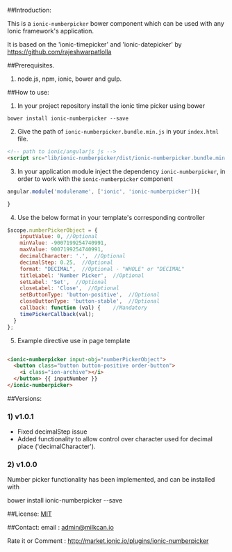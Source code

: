 ##Introduction:

This is a `ionic-numberpicker` bower component which can be used with any Ionic framework's application.

It is based on the 'ionic-timepicker' and 'ionic-datepicker' by https://github.com/rajeshwarpatlolla 


##Prerequisites.

1) node.js, npm, ionic, bower and gulp.

##How to use:

1) In your project repository install the ionic time picker using bower

`bower install ionic-numberpicker --save`

2) Give the path of  `ionic-numberpicker.bundle.min.js` in your `index.html` file.

````html
<!-- path to ionic/angularjs js -->
<script src="lib/ionic-numberpicker/dist/ionic-numberpicker.bundle.min.js"></script>
````    

3) In your application module inject the dependency `ionic-numberpicker`, in order to work with the `ionic-numberpicker` component

````javascript
angular.module('modulename', ['ionic', 'ionic-numberpicker']){

}
````

4) Use the below format in your template's corresponding controller

````javascript
$scope.numberPickerObject = {
    inputValue: 0, //Optional
    minValue: -9007199254740991,
    maxValue: 9007199254740991,
    decimalCharacter: '.',  //Optional
    decimalStep: 0.25,  //Optional
    format: "DECIMAL",  //Optional - "WHOLE" or "DECIMAL"
    titleLabel: 'Number Picker',  //Optional
    setLabel: 'Set',  //Optional
    closeLabel: 'Close',  //Optional
    setButtonType: 'button-positive',  //Optional
    closeButtonType: 'button-stable',  //Optional
    callback: function (val) {    //Mandatory
    timePickerCallback(val);
  }
};
````
5) Example directive use in page template

````html

<ionic-numberpicker input-obj="numberPickerObject">
  <button class="button button-positive order-button">
    <i class="ion-archive"></i>
  </button> {{ inputNumber }}
</ionic-numberpicker>

````

##Versions:

### 1) v1.0.1
 - Fixed decimalStep issue
 - Added functionality to allow control over character used for decimal place ('decimalCharacter').

### 2) v1.0.0
Number picker functionality has been implemented, and can be installed with 

bower install ionic-numberpicker --save

##License:
[MIT](https://github.com/milkcan/ionic-numberpicker/blob/master/LICENSE.MD "MIT")

##Contact:
email : admin@milkcan.io

Rate it or Comment : http://market.ionic.io/plugins/ionic-numberpicker